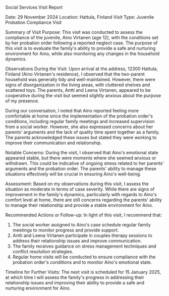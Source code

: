 Social Services Visit Report

Date: 29 November 2024
Location: Hattula, Finland
Visit Type: Juvenile Probation Compliance Visit

Summary of Visit Purpose:
This visit was conducted to assess the compliance of the juvenile, Aino Virtanen (age 12), with the conditions set by her probation order following a reported neglect case. The purpose of this visit is to evaluate the family's ability to provide a safe and nurturing environment for Aino, while also monitoring any changes in the household dynamics.

Observations During the Visit:
Upon arrival at the address, 12300 Hattula, Finland (Aino Virtanen's residence), I observed that the two-parent household was generally tidy and well-maintained. However, there were signs of disorganization in the living areas, with cluttered shelves and scattered toys. The parents, Antti and Leena Virtanen, appeared to be cooperative during the visit but seemed slightly anxious about the purpose of my presence.

During our conversation, I noted that Aino reported feeling more comfortable at home since the implementation of the probation order's conditions, including regular family meetings and increased supervision from a social worker. However, she also expressed concerns about her parents' arguments and the lack of quality time spent together as a family. The parents acknowledged these issues but stated they were working to improve their communication and relationship.

Notable Concerns:
During the visit, I observed that Aino's emotional state appeared stable, but there were moments where she seemed anxious or withdrawn. This could be indicative of ongoing stress related to her parents' arguments and the probation order. The parents' ability to manage these situations effectively will be crucial in ensuring Aino's well-being.

Assessment:
Based on my observations during this visit, I assess the situation as moderate in terms of case severity. While there are signs of improvement in the family's dynamics, particularly with regards to Aino's comfort level at home, there are still concerns regarding the parents' ability to manage their relationship and provide a stable environment for Aino.

Recommended Actions or Follow-up:
In light of this visit, I recommend that:

1. The social worker assigned to Aino's case schedule regular family meetings to monitor progress and provide support.
2. Antti and Leena Virtanen participate in couples therapy sessions to address their relationship issues and improve communication.
3. The family receives guidance on stress management techniques and conflict resolution strategies.
4. Regular home visits will be conducted to ensure compliance with the probation order's conditions and to monitor Aino's emotional state.

Timeline for Further Visits:
The next visit is scheduled for 15 January 2025, at which time I will assess the family's progress in addressing their relationship issues and improving their ability to provide a safe and nurturing environment for Aino.